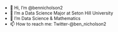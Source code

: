 - 👋 Hi, I’m @bennicholson2
- 👀 I’m a Data Science Major at Seton Hill University
- 🌱 I’m Data Science & Mathematics
- 📫 How to reach me: Twitter-@ben_nicholson2

<!---
bennicholson2/bennicholson2 is a ✨ special ✨ repository because its `README.md` (this file) appears on your GitHub profile.
You can click the Preview link to take a look at your changes.
--->
